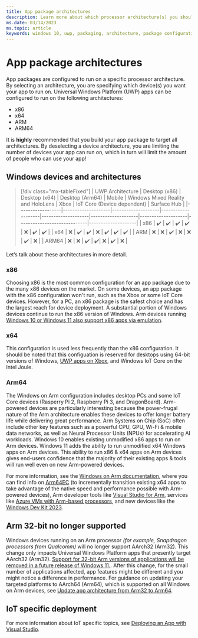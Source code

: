 ```yaml
---
title: App package architectures
description: Learn more about which processor architecture(s) you should use when building your UWP app package.
ms.date: 03/14/2023
ms.topic: article
keywords: windows 10, uwp, packaging, architecture, package configuration
---
```


# App package architectures

App packages are configured to run on a specific processor architecture. By selecting an architecture, you are specifying which device(s) you want your app to run on. Universal Windows Platform (UWP) apps can be configured to run on the following architectures:
- x86
- x64
- ARM
- ARM64

It is **highly** recommended that you build your app package to target all architectures. By deselecting a device architecture, you are limiting the number of devices your app can run on, which in turn will limit the amount of people who can use your app!

## Windows devices and architectures

> [!div class="mx-tableFixed"]
| UWP Architecture | Desktop (x86)      | Desktop (x64)      | Desktop (Arm64)      | Mobile             | Windows Mixed Reality and HoloLens           | Xbox               | IoT Core (Device dependent) | Surface Hub        |
|------------------|--------------------|--------------------|--------------------|--------------------|--------------------|--------------------|-----------------------------|--------------------|
| x86              | :heavy_check_mark: | :heavy_check_mark: | :heavy_check_mark: | :heavy_check_mark:  | :x:                | :heavy_check_mark:          | :heavy_check_mark: |
| x64              | :x:                | :heavy_check_mark: | :heavy_check_mark: | :x:                 | :heavy_check_mark: | :heavy_check_mark:          | :heavy_check_mark: |
| ARM               | :x:                | :x:                | :heavy_check_mark: | :x:                | :x:                | :heavy_check_mark:          | :x:                |
| ARM64              | :x:                | :x:                | :heavy_check_mark: | :heavy_check_mark:| :x:                | :heavy_check_mark:          | :x:                |

Let’s talk about these architectures in more detail.

### x86

Choosing x86 is the most common configuration for an app package due to the many x86 devices on the market. On some devices, an app package with the x86 configuration won't run, such as the Xbox or some IoT Core devices. However, for a PC, an x86 package is the safest choice and has the largest reach for device deployment. A substantial portion of Windows devices continue to run the x86 version of Windows. Arm devices running [Windows 10 or Windows 11 also support x86 apps via emulation](/windows/arm/apps-on-arm-x86-emulation).

### x64

This configuration is used less frequently than the x86 configuration. It should be noted that this configuation is reserved for desktops using 64-bit versions of Windows, [UWP apps on Xbox](/windows/uwp/xbox-apps/system-resource-allocation), and Windows IoT Core on the Intel Joule.

### Arm64

The Windows on Arm configuration includes desktop PCs and some IoT Core devices (Rasperry Pi 2, Raspberry Pi 3, and DragonBoard). Arm-powered devices are particularly interesting because the power-frugal nature of the Arm architecture enables these devices to offer longer battery life while delivering great performance. Arm Systems on Chip (SoC) often include other key features such as a powerful CPU, GPU, Wi-Fi & mobile data networks, as well as Neural Processor Units (NPUs) for accelerating AI workloads. Windows 10 enables existing unmodified x86 apps to run on Arm devices. Windows 11 adds the ability to run unmodified x64 Windows apps on Arm devices. This ability to run x86 & x64 apps on Arm devices gives end-users confidence that the majority of their existing apps & tools will run well even on new Arm-powered devices.

For more information, see the [Windows on Arm documentation](/windows/arm/overview), where you can find info on [Arm64EC](/windows/arm/arm64ec) (to incrementally transition existing x64 apps to take advantage of the native speed and performance possible with Arm-powered devices), Arm developer tools like [Visual Studio for Arm](/visualstudio/install/visual-studio-on-arm-devices), services like [Azure VMs with Arm-based processors](https://azure.microsoft.com/en-us/blog/now-in-preview-azure-virtual-machines-with-ampere-altra-armbased-processors/), and new devices like the [Windows Dev Kit 2023](/windows/arm/dev-kit/).

## Arm 32-bit no longer supported 

Windows devices running on an Arm processor *(for example, Snapdragon processors from Qualcomm)* will no longer support AArch32 (Arm32). This change only impacts Universal Windows Platform apps that presently target AArch32 (Arm32). [Support for 32-bit Arm versions of applications will be removed in a future release of Windows 11.](https://www.microsoft.com/windows/windows-11-specifications#table3). After this change, for the small number of applications affected, app features might be different and you might notice a difference in performance. For guidance on updating your targeted platforms to AArch64 (Arm64), which is supported on all Windows on Arm devices, see [Update app architecture from Arm32 to Arm64](/windows/arm/arm32-to-arm64).

## IoT specific deployment

For more information about IoT specific topics, see [Deploying an App with Visual Studio](/windows/iot-core/develop-your-app/AppDeployment).
